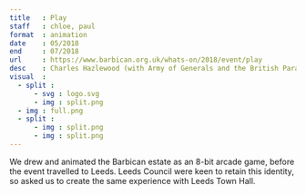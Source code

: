 ```yaml
---
title   : Play
staff   : chloe, paul
format  : animation
date    : 05/2018
end     : 07/2018
url     : https://www.barbican.org.uk/whats-on/2018/event/play
desc    : Charles Hazlewood (with Army of Generals and the British Paraorchestra).
visual  :
  - split :
      - svg : logo.svg
      - img : split.png
  - img : full.png
  - split :
      - img : split.png
      - img : split.png
---
```


We drew and animated the Barbican estate as an 8-bit arcade game, before the event travelled to Leeds. Leeds Council were keen to retain this identity, so asked us to create the same experience with Leeds Town Hall.
